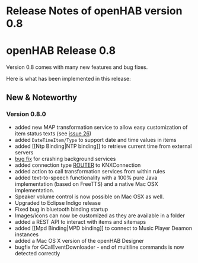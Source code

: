# Release Notes of openHAB version 0.8

# openHAB Release 0.8

Version 0.8 comes with many new features and bug fixes.

Here is what has been implemented in this release:

## New & Noteworthy

### Version 0.8.0

- added new MAP transformation service to allow easy customization of item status texts (see [issue 26](https://github.com/openhab/openhab/issues#issue/26))
- added `DateTimeItem/Type` to support date and time values in items
- added [[Ntp Binding|NTP binding]] to retrieve current time from external servers
- [bug fix](http://code.google.com/p/openhab/source/detail?r=caf6fc5518d8ed382511ba90bea1d5e25a5dbbc2) for crashing background services
- added connection type [ROUTER](http://code.google.com/p/openhab/source/detail?r=4999dcd9ceaf3e891364dc7d4a80d80ed7efc8dc) to KNXConnection
- added action to call transformation services from within rules
- added text-to-speech functionality with a 100% pure Java implementation (based on FreeTTS) and a native Mac OSX implementation.
- Speaker volume control is now possible on Mac OSX as well.
- Upgraded to Eclipse Indigo release
- Fixed bug in bluetooth binding startup
- Images/icons can now be customized as they are available in a folder
- added a REST API to interact with items and sitemaps
- added [[Mpd Binding|MPD binding]] to connect to Music Player Deamon instances
- added a Mac OS X version of the openHAB Designer
- bugfix for GCalEventDownloader - end of multiline commands is now detected correctly